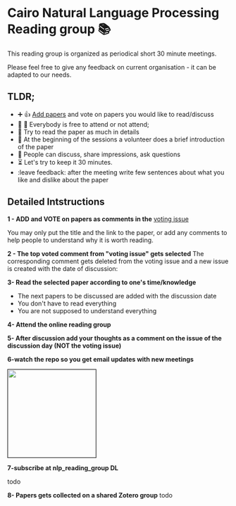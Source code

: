 # Cairo Natural Language Processing Reading group :books:

This reading group is organized as periodical short 30 minute meetings. 

Please feel free to give any feedback on current organisation - it can be adapted to our needs.   
  
## TLDR;
   - :heavy_plus_sign: :+1: [Add papers](./nlp-reading-group/issues/1) and vote on papers you would like to read/discuss
   - :full_moon_with_face: :new_moon_with_face: Everybody is free to attend or not attend; 
   - :memo: Try to read the paper as much in details 
   - :loudspeaker: At the beginning of the sessions a volunteer does a brief introduction of the paper
   - :speech_balloon: People can discuss, share impressions, ask questions 
   - :hourglass_flowing_sand: Let's try to keep it 30 minutes.   
   - :leave feedback: after the meeting write few sentences about what you like and dislike about the paper

## Detailed Intstructions


**1 - ADD and VOTE on papers as comments in the** [voting issue](https://github.com/WideBot/nlp-reading-group/issues/1)

You may only put the title and the link to the paper, or add any comments to help people to understand why it is worth reading.

**2 - The top voted comment from "voting issue" gets selected**
The corresponding comment gets deleted from the voting issue and a new issue is created with the date of discussion:

**3- Read the selected paper according to one's time/knowledge​**
- The next papers to be discussed are added with the discussion date
- You don't have to read everything
- You are not supposed to understand everything

**4- Attend the online reading group** 

**5- After discussion add your thoughts as a comment on the issue of the discussion day (NOT the voting issue)**

**6-watch the repo so you get email updates with new meetings**

<kbd>
<img src="https://i.imgur.com/4ZPzzd5.png" width=200 style="border-style: solid;border-width: 1px;">
</kbd>

**7-subscribe at nlp_reading_group DL**

todo

**8- Papers gets collected on a shared Zotero group**
todo 

